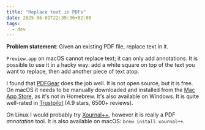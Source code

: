 ```yaml
---
title: "Replace text in PDFs"
date: 2025-06-01T22:39:36+02:00
tags:
  - dev
---
```


**Problem statement**: Given an existing PDF file, replace text in it.

`Preview.app` on macOS cannot replace text; it can only add annotations. It is
possible to use it in a hacky way: add a white square on top of the text you
want to replace, then add another piece of text atop.

I found that [PDFGear](https://www.pdfgear.com/) does the job well. It is not
open source, but it is free. On macOS it needs to be manually downloaded and
installed from the [Mac App
Store](https://apps.apple.com/us/app/pdfgear-pdf-editor-reader/id6469021132?mt=12&os=mac&lang=en),
as it's not in Homebrew. It's also available on Windows. It is quite well-rated
in [Trustpilot](https://www.trustpilot.com/review/pdfgear.com) (4.9 stars, 6500+
reviews).

On Linux I would probably try [Xournal++](https://xournalpp.github.io/), however
it is really a PDF _annotation_ tool. It is also available on macOS: `brew
install xournal++`.
